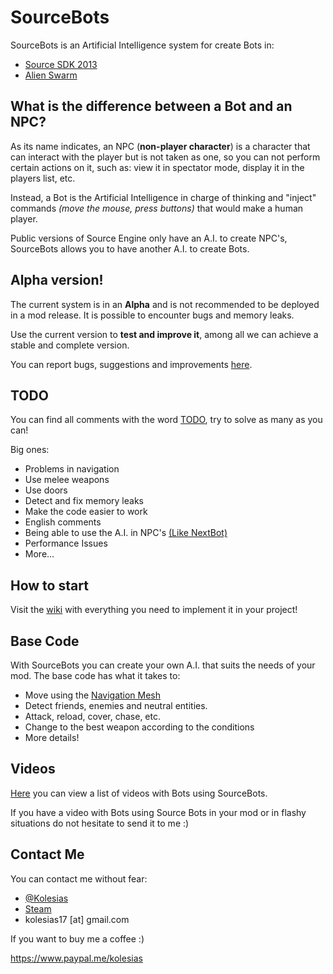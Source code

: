 

# SourceBots

SourceBots is an Artificial Intelligence system for create Bots in:

* [Source SDK 2013](https://github.com/ValveSoftware/source-sdk-2013)
* [Alien Swarm](https://github.com/Sandern/aswscratch)

## What is the difference between a Bot and an NPC?

As its name indicates, an NPC (**non-player character**) is a character that can interact with the player but is not taken as one, so you can not perform certain actions on it, such as: view it in spectator mode, display it in the players list, etc.

Instead, a Bot is the Artificial Intelligence in charge of thinking and "inject" commands _(move the mouse, press buttons)_ that would make a human player.

Public versions of Source Engine only have an A.I. to create NPC's, SourceBots allows you to have another A.I. to create Bots.

## Alpha version!

The current system is in an **Alpha** and is not recommended to be deployed in a mod release. It is possible to encounter bugs and memory leaks.

Use the current version to **test and improve it**, among all we can achieve a stable and complete version.

You can report bugs, suggestions and improvements [here](https://github.com/WootsMX/SourceBots/issues).

## TODO

You can find all comments with the word [TODO](https://github.com/WootsMX/SourceBots/search?q=TODO&type=Code), try to solve as many as you can!

Big ones:

* Problems in navigation
* Use melee weapons
* Use doors
* Detect and fix memory leaks
* Make the code easier to work
* English comments
* Being able to use the A.I. in NPC's [(Like NextBot)](https://developer.valvesoftware.com/wiki/NextBot)
* Performance Issues
* More...

## How to start

Visit the [wiki](https://github.com/WootsMX/SourceBots/wiki) with everything you need to implement it in your project!

## Base Code

With SourceBots you can create your own A.I. that suits the needs of your mod. The base code has what it takes to:

* Move using the [Navigation Mesh](https://developer.valvesoftware.com/wiki/Navigation_Meshes)
* Detect friends, enemies and neutral entities.
* Attack, reload, cover, chase, etc.
* Change to the best weapon according to the conditions
* More details!

## Videos

[Here](https://youtu.be/W5N_w7dwxuw?list=PLOUVJcNedgYEfzMJvK8wiI9GzvLKRR2IW) you can view a list  of videos with Bots using SourceBots.

If you have a video with Bots using Source Bots in your mod or in flashy situations do not hesitate to send it to me :)

## Contact Me

You can contact me without fear:

* [@Kolesias](https://twitter.com/kolesias)
* [Steam](http://steamcommunity.com/profiles/76561198040059089)
* kolesias17 [at] gmail.com

If you want to buy me a coffee :)

https://www.paypal.me/kolesias